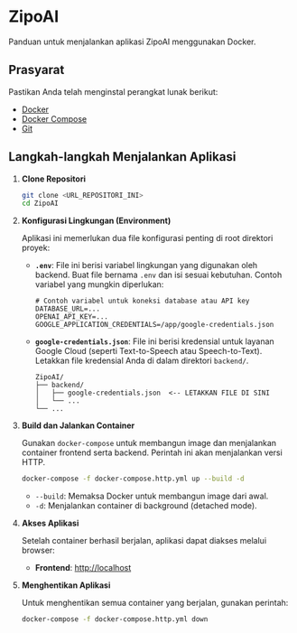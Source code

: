 # ZipoAI

Panduan untuk menjalankan aplikasi ZipoAI menggunakan Docker.

## Prasyarat

Pastikan Anda telah menginstal perangkat lunak berikut:
- [Docker](https://www.docker.com/get-started)
- [Docker Compose](https://docs.docker.com/compose/install/)
- [Git](https://git-scm.com/downloads)

## Langkah-langkah Menjalankan Aplikasi

1.  **Clone Repositori**
    ```bash
    git clone <URL_REPOSITORI_INI>
    cd ZipoAI
    ```

2.  **Konfigurasi Lingkungan (Environment)**

    Aplikasi ini memerlukan dua file konfigurasi penting di root direktori proyek:

    -   **`.env`**: File ini berisi variabel lingkungan yang digunakan oleh backend. Buat file bernama `.env` dan isi sesuai kebutuhan. Contoh variabel yang mungkin diperlukan:
        ```
        # Contoh variabel untuk koneksi database atau API key
        DATABASE_URL=...
        OPENAI_API_KEY=...
        GOOGLE_APPLICATION_CREDENTIALS=/app/google-credentials.json
        ```

    -   **`google-credentials.json`**: File ini berisi kredensial untuk layanan Google Cloud (seperti Text-to-Speech atau Speech-to-Text). Letakkan file kredensial Anda di dalam direktori `backend/`.
        ```
        ZipoAI/
        ├── backend/
        │   ├── google-credentials.json  <-- LETAKKAN FILE DI SINI
        │   └── ...
        └── ...
        ```

3.  **Build dan Jalankan Container**

    Gunakan `docker-compose` untuk membangun image dan menjalankan container frontend serta backend. Perintah ini akan menjalankan versi HTTP.

    ```bash
    docker-compose -f docker-compose.http.yml up --build -d
    ```
    - `--build`: Memaksa Docker untuk membangun image dari awal.
    - `-d`: Menjalankan container di background (detached mode).

4.  **Akses Aplikasi**

    Setelah container berhasil berjalan, aplikasi dapat diakses melalui browser:
    -   **Frontend**: [http://localhost](http://localhost)

5.  **Menghentikan Aplikasi**

    Untuk menghentikan semua container yang berjalan, gunakan perintah:
    ```bash
    docker-compose -f docker-compose.http.yml down
    ```
